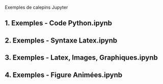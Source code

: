 Exemples de calepins Jupyter

## 1. Exemples - Code Python.ipynb
## 2. Exemples - Syntaxe Latex.ipynb
## 3. Exemples - Latex, Images, Graphiques.ipynb
## 4. Exemples - Figure Animées.ipynb
